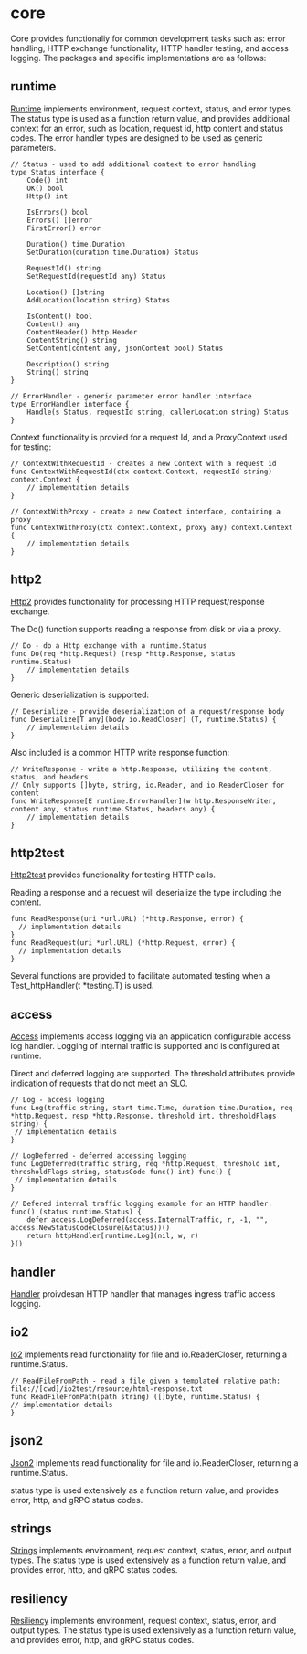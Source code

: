 # core

Core provides functionaliy for common development tasks such as: error handling, HTTP exchange functionality, HTTP handler testing, and access logging. 
The packages and specific implementations are as follows:  

## runtime
[Runtime][runtimepkg] implements environment, request context, status, and error types. The status type is used as a function return value, and provides additional context for an error, such as location, request id, http content and status codes. The error handler types are designed to be used as generic parameters.
~~~
// Status - used to add additional context to error handling
type Status interface {
    Code() int
    OK() bool
    Http() int

    IsErrors() bool
    Errors() []error
    FirstError() error

    Duration() time.Duration
    SetDuration(duration time.Duration) Status

    RequestId() string
    SetRequestId(requestId any) Status

    Location() []string
    AddLocation(location string) Status

    IsContent() bool
    Content() any
    ContentHeader() http.Header
    ContentString() string
    SetContent(content any, jsonContent bool) Status

    Description() string
    String() string
}

// ErrorHandler - generic parameter error handler interface
type ErrorHandler interface {
    Handle(s Status, requestId string, callerLocation string) Status
}
~~~

Context functionality is provied for a request Id, and a ProxyContext used for testing:

~~~
// ContextWithRequestId - creates a new Context with a request id
func ContextWithRequestId(ctx context.Context, requestId string) context.Context {
    // implementation details
}

// ContextWithProxy - create a new Context interface, containing a proxy
func ContextWithProxy(ctx context.Context, proxy any) context.Context {
    // implementation details
}
~~~

## http2
[Http2][http2pkg] provides functionality for processing HTTP request/response exchange. 

The Do() function supports reading a response from disk or via a proxy.
~~~
// Do - do a Http exchange with a runtime.Status
func Do(req *http.Request) (resp *http.Response, status runtime.Status)
    // implementation details
}
~~~

Generic deserialization is supported:

~~~
// Deserialize - provide deserialization of a request/response body
func Deserialize[T any](body io.ReadCloser) (T, runtime.Status) {
    // implementation details
}
~~~

Also included is a common HTTP write response function:

~~~
// WriteResponse - write a http.Response, utilizing the content, status, and headers
// Only supports []byte, string, io.Reader, and io.ReaderCloser for content
func WriteResponse[E runtime.ErrorHandler](w http.ResponseWriter, content any, status runtime.Status, headers any) {
    // implementation details
}
~~~

## http2test
[Http2test][http2pkg] provides functionality for testing HTTP calls. 

Reading a response and a request will deserialize the type including the content.
~~~
func ReadResponse(uri *url.URL) (*http.Response, error) {
  // implementation details
}
func ReadRequest(uri *url.URL) (*http.Request, error) {
  // implementation details
}
~~~

Several functions are provided to facilitate automated testing when a Test_httpHandler(t *testing.T) is used. 

## access
[Access][accesspkg] implements access logging via an application configurable access log handler. Logging of internal traffic is supported and is configured at runtime.

Direct and deferred logging are supported. The threshold attributes provide indication of requests that do not meet an SLO.
~~~
// Log - access logging
func Log(traffic string, start time.Time, duration time.Duration, req *http.Request, resp *http.Response, threshold int, thresholdFlags string) {
 // implementation details
}

// LogDeferred - deferred accessing logging
func LogDeferred(traffic string, req *http.Request, threshold int, thresholdFlags string, statusCode func() int) func() {
 // implementation details
}

// Defered internal traffic logging example for an HTTP handler.
func() (status runtime.Status) {
    defer access.LogDeferred(access.InternalTraffic, r, -1, "", access.NewStatusCodeClosure(&status))()
    return httpHandler[runtime.Log](nil, w, r)
}()

~~~

## handler
[Handler][handlerpkg] proivdesan HTTP handler that manages ingress traffic access logging. 

## io2
[Io2][io2pkg] implements read functionality for file and io.ReaderCloser, returning a runtime.Status. 
~~~
// ReadFileFromPath - read a file given a templated relative path: file://[cwd]/io2test/resource/html-response.txt
func ReadFileFromPath(path string) ([]byte, runtime.Status) {
// implementation details
}
~~~

## json2
[Json2][json2pkg] implements read functionality for file and io.ReaderCloser, returning a runtime.Status.

status type is used extensively as a function return value, and provides error, http, and gRPC status codes. 

## strings
[Strings][stringspkg] implements environment, request context, status, error, and output types. The status type is used extensively as a function return value, and provides error, http, and gRPC status codes. 

## resiliency
[Resiliency][resiliencypkg] implements environment, request context, status, error, and output types. The status type is used extensively as a function return value, and provides error, http, and gRPC status codes. 




[runtimepkg]: <https://pkg.go.dev/github.com/advanced-go/core/runtime>
[http2pkg]: <https://pkg.go.dev/github.com/advanced-go/core/http2>
[accesspkg]: <https://pkg.go.dev/github.com/advanced-go/core/access>
[handlerpkg]: <https://pkg.go.dev/github.com/advanced-go/core/handler>
[io2pkg]: <https://pkg.go.dev/github.com/advanced-go/core/io2>
[json2pkg]: <https://pkg.go.dev/github.com/advanced-go/core/json2>
[stringspkg]: <https://pkg.go.dev/github.com/advanced-go/core/strings>
[resiliencypkg]: <https://pkg.go.dev/github.com/advanced-go/core/resiliency][=tghtvfcx>

